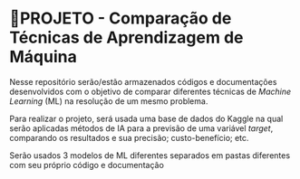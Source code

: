 # 🤖PROJETO - Comparação de Técnicas de Aprendizagem de Máquina 

Nesse repositório serão/estão armazenados códigos e documentações desenvolvidos com o objetivo de comparar diferentes técnicas de *Machine Learning* (ML) na resolução de um mesmo problema.

Para realizar o projeto, será usada uma base de dados do Kaggle na qual serão aplicadas métodos de IA para a previsão de uma variável *target*, comparando os resultados e sua precisão; custo-benefício; etc.

Serão usados 3 modelos de ML diferentes separados em pastas diferentes com seu próprio código e documentação
 
